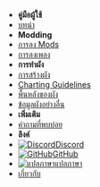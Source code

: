 - **คู่มือผู้ใช้**
- [บทนำ](./)
- **Modding**
- [การลง Mods](installing-mods)
- [การลงเพลง](installing-songs)
- **การทำผัง**
- [การสร้างผัง](creating-charts)
- [Charting Guidelines](charting-guidelines)
- [พื้นหลังของผัง](chart-backgrounds)
- [ข้อมูลผังอย่างอื่น](misc-charting-info)
- **เพิ่มเติม**
- [คำถามที่พบบ่อย](faq)
- **ลิงค์**
- [![Discord](https://icongr.am/simple/discord.svg?colored&size=16)Discord](https://discord.gg/KVzKRsbetJ)
- [![GitHub](https://icongr.am/simple/github.svg?color=808080&size=16)GitHub](https://github.com/tc-mods/TromboneChampModdingWiki)
- [![แปลภาษา](https://icongr.am/material/translate.svg?color=808080&size=16)แปลภาษา](https://crowdin.com/project/trombone-champ-modding-wiki)
- [เกี่ยวกับ](about)
